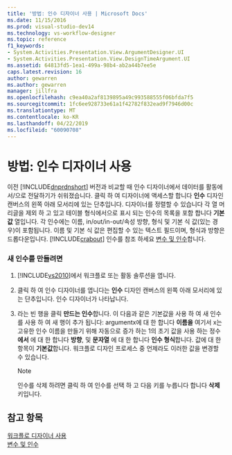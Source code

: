 ```yaml
---
title: '방법: 인수 디자이너 사용 | Microsoft Docs'
ms.date: 11/15/2016
ms.prod: visual-studio-dev14
ms.technology: vs-workflow-designer
ms.topic: reference
f1_keywords:
- System.Activities.Presentation.View.ArgumentDesigner.UI
- System.Activities.Presentation.View.DesignTimeArgument.UI
ms.assetid: 64813fd5-1ea1-499a-98b4-ab2a44b7ee5e
caps.latest.revision: 16
author: gewarren
ms.author: gewarren
manager: jillfra
ms.openlocfilehash: c9ea40a2af8139895a49c993588555f06bfda7f5
ms.sourcegitcommit: 1fc6ee928733e61a1f42782f832ead9f7946d00c
ms.translationtype: MT
ms.contentlocale: ko-KR
ms.lasthandoff: 04/22/2019
ms.locfileid: "60090708"
---
```

# <a name="how-to-use-the-argument-designer"></a>방법: 인수 디자이너 사용
이전 [!INCLUDE[dnprdnshort](../includes/dnprdnshort-md.md)] 버전과 비교할 때 인수 디자이너에서 데이터를 활동에서/으로 전달하기가 쉬워졌습니다. 클릭 하 여 디자이너에 액세스할 합니다 **인수** 디자인 캔버스의 왼쪽 아래 모서리에 있는 단추입니다. 디자이너를 정렬할 수 있습니다 각 열 머리글을 제외 하 고 있고 테이블 형식에서으로 표시 되는 인수의 목록을 포함 합니다 **기본값** 열입니다. 각 인수에는 이름, in/out/in-out/속성 방향, 형식 및 기본 식 값(있는 경우)이 포함됩니다. 이름 및 기본 식 값은 편집할 수 있는 텍스트 필드이며, 형식과 방향은 드롭다운입니다. [!INCLUDE[crabout](../includes/crabout-md.md)] 인수를 참조 하세요 [변수 및 인수](http://msdn.microsoft.com/library/d03dbe34-5b2e-4f21-8b57-693ee49611b8)합니다.  
  
### <a name="to-create-a-new-argument"></a>새 인수를 만들려면  
  
1. [!INCLUDE[vs2010](../includes/vs2010-md.md)]에서 워크플로 또는 활동 솔루션을 엽니다.  
  
2. 클릭 하 여 인수 디자이너를 엽니다는 **인수** 디자인 캔버스의 왼쪽 아래 모서리에 있는 단추입니다. 인수 디자이너가 나타납니다.  
  
3. 라는 빈 행을 클릭 **만드는 인수**합니다. 이 다음과 같은 기본값을 사용 하 여 새 인수를 사용 하 여 새 행이 추가 됩니다: argumentx에 대 한 합니다 **이름을** 여기서 x는 고유한 인수 이름을 만들기 위해 자동으로 증가 하는 1의 초기 값을 사용 하는 정수 **에서**  에 대 한 합니다 **방향**, 및 **문자열** 에 대 한 합니다 **인수 형식**합니다. 값에 대 한 항목이 **기본값**합니다. 워크플로 디자인 프로세스 중 언제라도 이러한 값을 변경할 수 있습니다.  
  
    > [!NOTE]
    >  인수를 삭제 하려면 클릭 하 여 인수를 선택 하 고 다음 키를 누릅니다 합니다 **삭제** 키입니다.  
  
## <a name="see-also"></a>참고 항목  
 [워크플로 디자이너 사용](../workflow-designer/using-the-workflow-designer.md)   
 [변수 및 인수](http://msdn.microsoft.com/library/d03dbe34-5b2e-4f21-8b57-693ee49611b8)